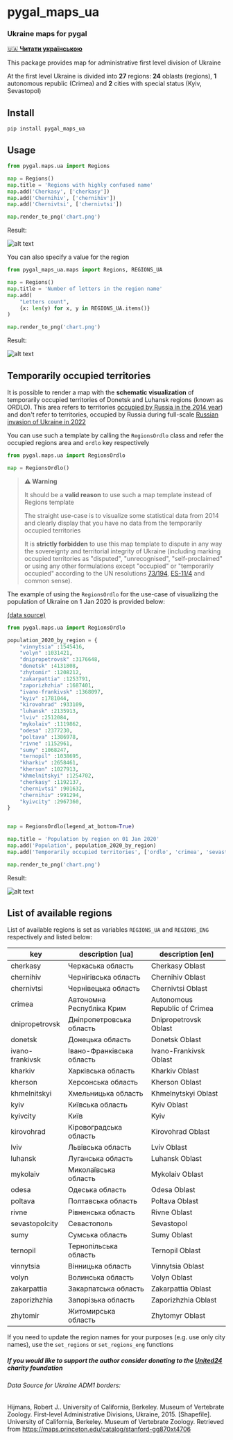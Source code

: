 # pygal_maps_ua
### Ukraine maps for pygal

[🇺🇦 **Читати українською**](./README_ua.md)

This package provides map for administrative first level division of Ukraine

At the first level Ukraine is divided into **27** regions: **24** oblasts (regions), **1** autonomous republic (Crimea) and **2** cities with special status (Kyiv, Sevastopol)

## Install

```
pip install pygal_maps_ua
```

## Usage
```python
from pygal.maps.ua import Regions

map = Regions()
map.title = 'Regions with highly confused name'
map.add('Cherkasy', ['cherkasy'])
map.add('Сhernihiv', ['chernihiv'])
map.add('Сhernivtsi', ['chernivtsi'])

map.render_to_png('chart.png')
```

Result:

![alt text](img/map1.png)

You can also specify a value for the region

```python
from pygal_maps_ua.maps import Regions, REGIONS_UA

map = Regions()
map.title = 'Number of letters in the region name'
map.add(
    "Letters count", 
    {x: len(y) for x, y in REGIONS_UA.items()}
)

map.render_to_png('chart.png')
```

Result:

![alt text](img/map2.png)

## Temporarily occupied territories

It is possible to render a map with the **schematic visualization** of temporarily occupied territories of Donetsk and Luhansk regions (known as ORDLO). This area refers to territories [occupied by Russia in the 2014 year](https://en.wikipedia.org/wiki/Russian-occupied_territories_of_Ukraine#Before_February_2022)) and don't refer to territories, occupied by Russia during full-scale [Russian invasion of Ukraine in 2022](https://en.wikipedia.org/wiki/Russian_invasion_of_Ukraine)

You can use such a template by calling the ``RegionsOrdlo`` class and refer the occupied regions area and ``ordlo`` key respectively

```python
from pygal.maps.ua import RegionsOrdlo

map = RegionsOrdlo()
```

> **⚠ Warning**
> 
> It should be a **valid reason** to use such a map template instead of Regions template
> 
> The straight use-case is to visualize some statistical data from 2014 and clearly display that you have no data from the temporarily occupied territories
> 
> It is **strictly forbidden** to use this map template to dispute in any way the sovereignty and territorial integrity of Ukraine (including marking occupied territories as "disputed", "unrecognised", "self-proclaimed" or using any other formulations except "occupied" or "temporarily occupied" according to the UN resolutions [73/194](https://www.un.org/press/en/2018/ga12108.doc.htm), [ES-11/4](https://en.wikipedia.org/wiki/United_Nations_General_Assembly_Resolution_ES-11/4) and common sense).

The example of using the ``RegionsOrdlo`` for the use-case of visualizing the population of Ukraine on 1 Jan 2020 is provided below:

[(data source)](https://ukrstat.gov.ua/operativ/operativ2019/ds/kn/kn_u/kn1219_u.html)

```python
from pygal.maps.ua import RegionsOrdlo

population_2020_by_region = {
    "vinnytsia" :1545416,
    "volyn" :1031421,
    "dnipropetrovsk" :3176648,
    "donetsk" :4131808,
    "zhytomir" :1208212,
    "zakarpattia" :1253791,
    "zaporizhzhia" :1687401,
    "ivano-frankivsk" :1368097,
    "kyiv" :1781044,
    "kirovohrad" :933109,
    "luhansk" :2135913,
    "lviv" :2512084,
    "mykolaiv" :1119862,
    "odesa" :2377230,
    "poltava" :1386978,
    "rivne" :1152961,
    "sumy" :1068247,
    "ternopil" :1038695,
    "kharkiv" :2658461,
    "kherson" :1027913,
    "khmelnitskyi" :1254702,
    "cherkasy" :1192137,
    "chernivtsi" :901632,
    "chernihiv" :991294,
    "kyivcity" :2967360,
}


map = RegionsOrdlo(legend_at_bottom=True)

map.title = 'Population by region on 01 Jan 2020'
map.add('Population', population_2020_by_region)
map.add('Temporarily occupied territories', ['ordlo', 'crimea', 'sevastopolcity'])

map.render_to_png('chart.png')
```

Result:

![alt text](img/map3.png)


## List of available regions

List of available regions is set as variables `REGIONS_UA` and `REGIONS_ENG` respectively and listed below:

| key            | description [ua]            | description [en]              |
|----------------|-----------------------------|-------------------------------|
| cherkasy       | Черкаська область           | Cherkasy Oblast               |
| chernihiv      | Чернігівська область        | Chernihiv Oblast              |
| chernivtsi     | Чернівецька область         | Chernivtsi Oblast             |
| crimea         | Автономна Республіка Крим   | Autonomous Republic of Crimea |
| dnipropetrovsk | Дніпропетровська область    | Dnipropetrovsk Oblast         |
| donetsk        | Донецька область            | Donetsk Oblast                |
| ivano-frankivsk | Івано-Франківська область   | Ivano-Frankivsk Oblast        |
| kharkiv        | Харківська область          | Kharkiv Oblast                |
| kherson        | Херсонська область          | Kherson Oblast                |
| khmelnitskyi   | Хмельницька область         | Khmelnytskyi Oblast           |
| kyiv           | Київська область            | Kyiv Oblast                   |
| kyivcity       | Київ                        | Kyiv                          |
| kirovohrad     | Кіровоградська область      | Kirovohrad Oblast             |
| lviv           | Львівська область           | Lviv Oblast                   |
| luhansk        | Луганська область           | Luhansk Oblast                |
| mykolaiv       | Миколаївська область        | Mykolaiv Oblast               |
| odesa          | Одеська область             | Odesa Oblast                  |
| poltava        | Полтавська область          | Poltava Oblast                |
| rivne          | Рівненська область          | Rivne Oblast                  |
| sevastopolcity | Севастополь                 | Sevastopol                    |
| sumy           | Сумська область             | Sumy Oblast                   |
| ternopil       | Тернопільська область       | Ternopil Oblast               |
| vinnytsia      | Вінницька область           | Vinnytsia Oblast              |
| volyn          | Волинська область           | Volyn Oblast                  |
| zakarpattia    | Закарпатська область        | Zakarpattia Oblast            |
| zaporizhzhia   | Запорізька область          | Zaporizhzhia Oblast           |
| zhytomir       | Житомирська область         | Zhytomyr Oblast               |

If you need to update the region names for your purposes (e.g. use only city names), use the `set_regions` or `set_regions_eng` functions

##### If you would like to support the author consider donating to the [United24](https://u24.gov.ua/) charity foundation

###### Data Source for Ukraine ADM1 borders:

Hijmans, Robert J.. University of California, Berkeley. Museum of Vertebrate Zoology. First-level Administrative Divisions, Ukraine, 2015. [Shapefile]. University of California, Berkeley. Museum of Vertebrate Zoology. Retrieved from https://maps.princeton.edu/catalog/stanford-gg870xt4706
